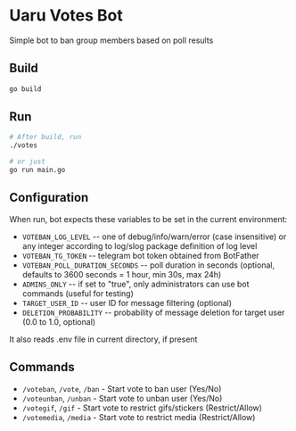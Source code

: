 # Uaru Votes Bot

Simple bot to ban group members based on poll results

## Build
```sh
go build
```

## Run
```sh
# After build, run
./votes

# or just
go run main.go
```

## Configuration
When run, bot expects these variables to be set in the current environment:
 - `VOTEBAN_LOG_LEVEL` -- one of debug/info/warn/error (case insensitive) or any integer according to log/slog package definition of log level
 - `VOTEBAN_TG_TOKEN` -- telegram bot token obtained from BotFather
 - `VOTEBAN_POLL_DURATION_SECONDS` -- poll duration in seconds (optional, defaults to 3600 seconds = 1 hour, min 30s, max 24h)
 - `ADMINS_ONLY` -- if set to "true", only administrators can use bot commands (useful for testing)
 - `TARGET_USER_ID` -- user ID for message filtering (optional)
 - `DELETION_PROBABILITY` -- probability of message deletion for target user (0.0 to 1.0, optional)

It also reads .env file in current directory, if present

## Commands
- `/voteban`, `/vote`, `/ban` - Start vote to ban user (Yes/No)
- `/voteunban`, `/unban` - Start vote to unban user (Yes/No)
- `/votegif`, `/gif` - Start vote to restrict gifs/stickers (Restrict/Allow)
- `/votemedia`, `/media` - Start vote to restrict media (Restrict/Allow)


